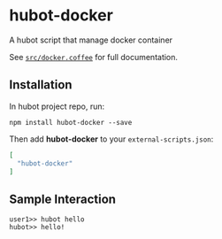 # hubot-docker

A hubot script that manage docker container

See [`src/docker.coffee`](src/docker.coffee) for full documentation.

## Installation

In hubot project repo, run:

`npm install hubot-docker --save`

Then add **hubot-docker** to your `external-scripts.json`:

```json
[
  "hubot-docker"
]
```

## Sample Interaction

```
user1>> hubot hello
hubot>> hello!
```
